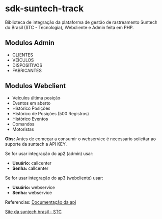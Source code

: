 # sdk-suntech-track 


Biblioteca de integração da plataforma de gestão de rastreamento Suntech do Brasil (STC - Tecnologia), Webcliente e Admin feita em PHP.

## Modulos Admin
* CLIENTES
* VEÍCULOS
* DISPOSITIVOS 
* FABRICANTES

## Modulos Webclient

* Veículos última posição
* Eventos em aberto
* Histórico Posições
* Histórico de Posições (500 Registros)
* Histórico Eventos
* Comandos
* Motoristas


__Obs:__ Antes de começar a consumir o webservice é necessario solicitar ao suporte da suntech a API KEY.

Se for usar integração do ap2 (admin) usar:
- __Usuário:__ callcenter
- __Senha:__ callcenter

Se for usar integração do ap3 (webcliente) usar:
- __Usuário:__ webservice
- __Senha:__ webservice

Referencias:
[Documentação da api](http://ap1.stc.srv.br/docs)

[Site da suntech brasil - STC](https://www.stdobrasil.com.br/)
